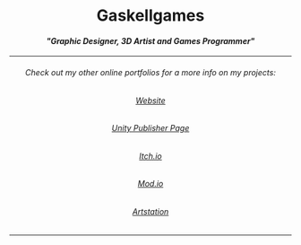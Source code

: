 <!-- Header -->
<div id="WelcomeHeader" align="center">
  <h1>Gaskellgames</h1>
  <h4><i>"Graphic Designer, 3D Artist and Games Programmer"</i></h4>
  <hr>
</div>

<!--- Portfolio Information --->
<div id="PortfolioInformation" align="center">
  <h6>Check out my other online portfolios for a more info on my projects:</h6>
  <h6><a href="https://www.gaskellgames.com/">Website</a></h6>
  <h6><a href="https://assetstore.unity.com/publishers/75563">Unity Publisher Page</a></h6>
  <h6><a href="https://gaskellgames.itch.io/">Itch.io</a></h6>
  <h6><a href="https://mod.io/u/gaskellgames/info">Mod.io</a></h6>
  <h6><a href="https://gaskellgames.artstation.com/">Artstation</a></h6>
  <hr>
</div>

<!-- View Counter -->
<div id="ViewCounter" align="center">
  <img src="https://komarev.com/ghpvc/?username=Gaskellgames&style=flat-square&color=096716" alt=""/>
</div>
